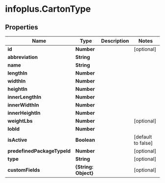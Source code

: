 # infoplus.CartonType

## Properties
Name | Type | Description | Notes
------------ | ------------- | ------------- | -------------
**id** | **Number** |  | [optional] 
**abbreviation** | **String** |  | 
**name** | **String** |  | 
**lengthIn** | **Number** |  | 
**widthIn** | **Number** |  | 
**heightIn** | **Number** |  | 
**innerLengthIn** | **Number** |  | 
**innerWidthIn** | **Number** |  | 
**innerHeightIn** | **Number** |  | 
**weightLbs** | **Number** |  | [optional] 
**lobId** | **Number** |  | 
**isActive** | **Boolean** |  | [default to false]
**predefinedPackageTypeId** | **Number** |  | [optional] 
**type** | **String** |  | [optional] 
**customFields** | **{String: Object}** |  | [optional] 


